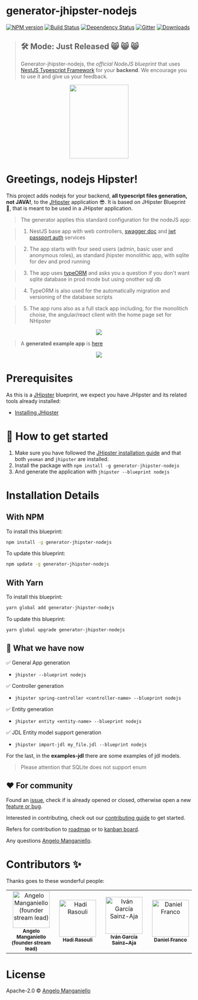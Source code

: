 # generator-jhipster-nodejs
[![NPM version][npm-image]][npm-url] [![Build Status][travis-image]][travis-url] [![Dependency Status][daviddm-image]][daviddm-url] [![Gitter](https://badges.gitter.im/generator-jhipster-nodejs/community.svg)](https://gitter.im/generator-jhipster-nodejs/community?utm_source=badge&utm_medium=badge&utm_campaign=pr-badge) [![Downloads][npmcharts-image]][npmcharts-url]

> ## 🛠 Mode: Just Released :smile_cat: :smile_cat: :smile_cat:
>
> Generator-jhipster-nodejs, the _official NodeJS blueprint_ that uses [NestJS Typescript Framework](https://nestjs.com/) for your **backend**. We encourage you to use it and give us your feedback.

<div align="center">
	<a href="https://github.com/jhipster/generator-jhipster-nodejs">
		<img width="160" height="200" src="https://raw.githubusercontent.com/jhipster/generator-jhipster-nodejs/v1.0.0-alpha.2/logo-nhipster.png">
	</a>
</div>


# Greetings, nodejs Hipster!

This project adds nodejs for your backend, **all typescript files generation, not JAVA!**, to the [JHipster](https://www.jhipster.tech/) application 😎. It is based on JHipster Blueprint 🔵, that is meant to be used in a JHipster application.

> The generator applies this standard configuration for the nodeJS app:

> 1. NestJS base app with web controllers, [swagger doc](https://github.com/nestjs/swagger) and [jwt passport auth](https://github.com/nestjs/passport) services

> 2. The app starts with four seed users (admin, basic user and anonymous roles), as standard jhipster monolithic app, with sqlite for dev and prod running

> 3. The app uses [typeORM](https://github.com/nestjs/typeorm) and asks you a question if you don't want sqlite database in prod mode but using onother sql db

> 4. TypeORM is also used for the automatically migration and versioning of the database scripts

> 5. The app runs also as a full stack app including, for the monolitich choise, the angular/react client with the home page set for NHipster

<div align="center">
		<img src="https://raw.githubusercontent.com/jhipster/generator-jhipster-nodejs/v1.0.0-alpha.2/nhipster-cli.png">
</div>


> A **generated example app** is [here](https://github.com/jhipster/jhipster-sample-app-nodejs/tree/v1.0.0-alpha.2) 

<div align="center">
		<img src="https://raw.githubusercontent.com/jhipster/generator-jhipster-nodejs/v1.0.0-alpha.2/demo-full-app.gif">
</div>



# Prerequisites

As this is a [JHipster](https://www.jhipster.tech/) blueprint, we expect you have JHipster and its related tools already installed:

- [Installing JHipster](https://www.jhipster.tech/installation/)

# 🚀 How to get started

1. Make sure you have followed the [JHipster installation guide](https://www.jhipster.tech/installation) and that both `yeoman` and `jhipster` are installed.
2. Install the package with `npm install -g generator-jhipster-nodejs`
3. And generate the application with `jhipster --blueprint nodejs`


# Installation Details

## With NPM

To install this blueprint:

```bash
npm install -g generator-jhipster-nodejs
```

To update this blueprint:

```bash
npm update -g generator-jhipster-nodejs
```

## With Yarn

To install this blueprint:

```bash
yarn global add generator-jhipster-nodejs
```

To update this blueprint:

```bash
yarn global upgrade generator-jhipster-nodejs
```

## 🚦 What we have now

✅ General App generation 
   - `jhipster --blueprint nodejs`

✅ Controller generation
   - `jhipster spring-controller <controller-name> --blueprint nodejs`
  
✅ Entity generation
   - `jhipster entity <entity-name> --blueprint nodejs`

✅ JDL Entity model support generation
   - `jhipster import-jdl my_file.jdl --blueprint nodejs`

For the last, in the **examples-jdl** there are some examples of jdl models.

> Please attention that SQLite does not support enum

## ❤️ For community

Found an [issue](https://github.com/jhipster/generator-jhipster-nodejs/issues), check if is already opened or closed, otherwise open a new [feature or bug](https://github.com/jhipster/generator-jhipster-nodejs/issues/new/choose).

Interested in contributing, check out our [contributing guide](https://github.com/jhipster/generator-jhipster-nodejs/blob/master/CONTRIBUTING.md) to get started.

Refers for contribution to [roadmap](https://github.com/jhipster/generator-jhipster-nodejs/blob/master/ROADMAP.md) or to [kanban board](https://github.com/jhipster/generator-jhipster-nodejs/projects/1?fullscreen=true).

Any questions [Angelo Manganiello](mailto:angelo.mang@libero.it).


# Contributors ✨

Thanks goes to these wonderful people:

<table><tr><td align="center"><a href="https://github.com/amanganiello90"><img src="https://avatars3.githubusercontent.com/u/20536757?s=400&v=4" width="100px;" alt="Angelo Manganiello (founder stream lead)"/><br/><sub><b>Angelo Manganiello</b><br/><b>(founder stream lead)</b></sub></a></td><td align="center"><a href="https://github.com/hadirsa"><img src="https://avatars2.githubusercontent.com/u/3942854?s=400&v=4" width="100px;" alt="Hadi Rasouli"/><br /><sub><b>Hadi Rasouli</b></sub></a></td><td align="center"><a href="https://github.com/ivangsa"><img src="https://avatars1.githubusercontent.com/u/1246876?s=400&v=4" width="100px;" alt="Iván García Sainz-Aja"/><br /><sub><b>Iván García Sainz-Aja</b></sub></a></td><td align="center"><a href="https://github.com/DanielFran"><img src="https://avatars1.githubusercontent.com/u/3706415?s=400&v=4" width="100px;" alt="Daniel Franco"/><br /><sub><b>Daniel Franco</b></sub></a></td></tr></table>


# License

Apache-2.0 © [Angelo Manganiello](https://github.com/amanganiello90)


[npm-image]: https://img.shields.io/npm/v/generator-jhipster-nodejs.svg
[npm-url]: https://npmjs.org/package/generator-jhipster-nodejs
[travis-image]: https://travis-ci.com/jhipster/generator-jhipster-nodejs.svg?branch=master
[travis-url]: https://travis-ci.com/jhipster/generator-jhipster-nodejs
[daviddm-image]: https://david-dm.org/jhipster/generator-jhipster-nodejs.svg?theme=shields.io
[daviddm-url]: https://david-dm.org/jhipster/generator-jhipster-nodejs
[npmcharts-image]: https://img.shields.io/npm/dm/generator-jhipster-nodejs.svg?label=Downloads&style=flat
[npmcharts-url]: https://npmcharts.com/compare/generator-jhipster-nodejs
